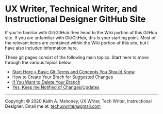 # UX Writer, Technical Writer, and Instructional Designer GitHub Site

If you're familiar with Git/GitHub then head to the Wiki portion of this GitHub site. If you are unfamiliar with Git/GitHub,  this is your starting point. Most of the relevant items are contained within the Wiki portion of this site, but I have also included information here. 

These git pages consist of the following main topics. Start here to move through the various topics below.

* [Start Here = Basic Git Terms and Concepts You Should Know](z_concepts.md)
* [How to Create Your Brach for Suggested Changes](z_create-your-branch.md)
* [If You Want to Delete Your Branch](z_remove-your-branch.md)
* [Yes, Keep me Notified of Changes/Updates](z_yes-get-notifications.md)

----------------------

Copyright © 2020 Keith A. Mahoney, UX Writer, Tech Writer, Instructional Designer. Email me at: techuxwriter@gmail.com
